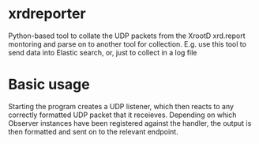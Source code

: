 # xrdreporter

Python-based tool to collate the UDP packets from the XrootD xrd.report montoring and parse on to another tool for collection.
E.g. use this tool to send data into Elastic search, or, just to collect in a log file

# Basic usage
Starting the program creates a UDP listener, which then reacts to any correctly formatted UDP packet that it receieves. 
Depending on which Observer instances have been registered against the handler, the output is then formatted and sent on to the relevant endpoint.